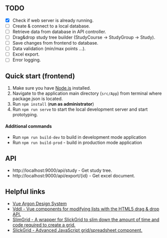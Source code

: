 ## TODO
- [x] Check if web server is already running.
- [ ] Create & connect to a local database.
- [ ] Retrieve data from database in API controller.
- [ ] Drag&drop study tree builder (StudyCourse -> StudyGroup -> Study).
- [ ] Save changes from frontend to database.
- [ ] Data validation (min/max points ...).
- [ ] Excel export.
- [ ] Error logging.

## Quick start (frontend)

1) Make sure you have [Node.js](https://nodejs.org/en/) installed.
2) Navigate to the application main directory (`src/App`) from terminal where package.json is located.
3) Run `npm install` (**run as administrator**)
4) Run `npm run serve` to start the local development server and start prototyping.

#### Additional commands

+ Run `npm run build-dev` to build in development mode application
+ Run `npm run build-prod` - build in production mode application

## API
- http://localhost:9000/api/study - Get study tree.
- http://localhost:9000/api/export/{id} - Get excel document.

## Helpful links

+ [Vue Argon Design System](https://demos.creative-tim.com/vue-argon-design-system/documentation/)
+ [Vddl - Vue components for modifying lists with the HTML5 drag & drop API.](https://github.com/hejianxian/vddl)
+ [SlimGrid - A wrapper for SlickGrid to slim down the amount of time and code required to create a grid.](https://github.com/rob-white/SlimGrid)
+ [SlickGrid - Advanced JavaScript grid/spreadsheet component.](https://github.com/mleibman/SlickGrid)
